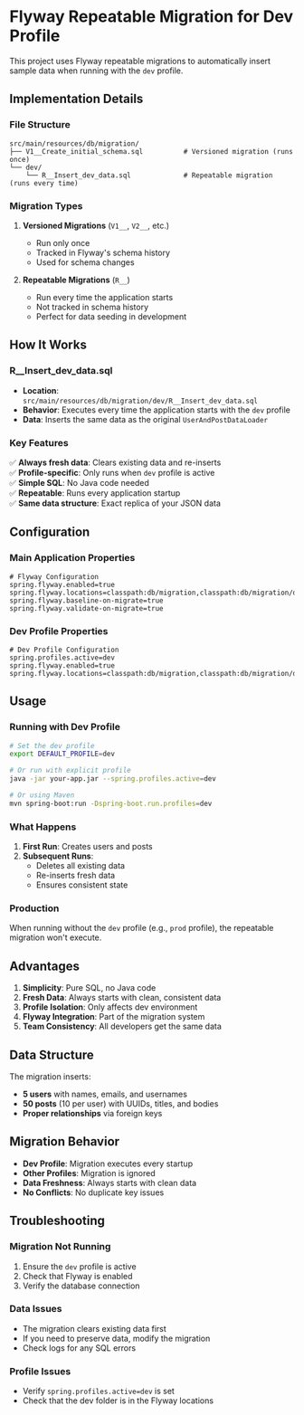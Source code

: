 # Flyway Repeatable Migration for Dev Profile

This project uses Flyway repeatable migrations to automatically insert sample data when running with the `dev` profile.

## Implementation Details

### File Structure
```
src/main/resources/db/migration/
├── V1__Create_initial_schema.sql          # Versioned migration (runs once)
└── dev/
    └── R__Insert_dev_data.sql             # Repeatable migration (runs every time)
```

### Migration Types

1. **Versioned Migrations** (`V1__`, `V2__`, etc.)
   - Run only once
   - Tracked in Flyway's schema history
   - Used for schema changes

2. **Repeatable Migrations** (`R__`)
   - Run every time the application starts
   - Not tracked in schema history
   - Perfect for data seeding in development

## How It Works

### R__Insert_dev_data.sql
- **Location**: `src/main/resources/db/migration/dev/R__Insert_dev_data.sql`
- **Behavior**: Executes every time the application starts with the `dev` profile
- **Data**: Inserts the same data as the original `UserAndPostDataLoader`

### Key Features
✅ **Always fresh data**: Clears existing data and re-inserts  
✅ **Profile-specific**: Only runs when `dev` profile is active  
✅ **Simple SQL**: No Java code needed  
✅ **Repeatable**: Runs every application startup  
✅ **Same data structure**: Exact replica of your JSON data  

## Configuration

### Main Application Properties
```properties
# Flyway Configuration
spring.flyway.enabled=true
spring.flyway.locations=classpath:db/migration,classpath:db/migration/dev
spring.flyway.baseline-on-migrate=true
spring.flyway.validate-on-migrate=true
```

### Dev Profile Properties
```properties
# Dev Profile Configuration
spring.profiles.active=dev
spring.flyway.enabled=true
spring.flyway.locations=classpath:db/migration,classpath:db/migration/dev
```

## Usage

### Running with Dev Profile
```bash
# Set the dev profile
export DEFAULT_PROFILE=dev

# Or run with explicit profile
java -jar your-app.jar --spring.profiles.active=dev

# Or using Maven
mvn spring-boot:run -Dspring-boot.run.profiles=dev
```

### What Happens
1. **First Run**: Creates users and posts
2. **Subsequent Runs**: 
   - Deletes all existing data
   - Re-inserts fresh data
   - Ensures consistent state

### Production
When running without the `dev` profile (e.g., `prod` profile), the repeatable migration won't execute.

## Advantages

1. **Simplicity**: Pure SQL, no Java code
2. **Fresh Data**: Always starts with clean, consistent data
3. **Profile Isolation**: Only affects dev environment
4. **Flyway Integration**: Part of the migration system
5. **Team Consistency**: All developers get the same data

## Data Structure

The migration inserts:
- **5 users** with names, emails, and usernames
- **50 posts** (10 per user) with UUIDs, titles, and bodies
- **Proper relationships** via foreign keys

## Migration Behavior

- **Dev Profile**: Migration executes every startup
- **Other Profiles**: Migration is ignored
- **Data Freshness**: Always starts with clean data
- **No Conflicts**: No duplicate key issues

## Troubleshooting

### Migration Not Running
1. Ensure the `dev` profile is active
2. Check that Flyway is enabled
3. Verify the database connection

### Data Issues
- The migration clears existing data first
- If you need to preserve data, modify the migration
- Check logs for any SQL errors

### Profile Issues
- Verify `spring.profiles.active=dev` is set
- Check that the dev folder is in the Flyway locations 
